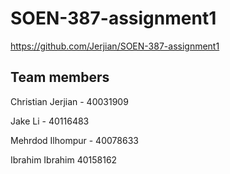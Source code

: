 # SOEN-387-assignment1

https://github.com/Jerjian/SOEN-387-assignment1

## Team members

Christian Jerjian - 40031909

Jake Li - 40116483

Mehrdod Ilhompur - 40078633

Ibrahim Ibrahim 40158162
